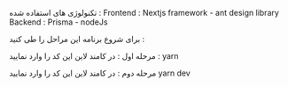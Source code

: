 تکنولوژی های استفاده شده : 
Frontend : Nextjs framework - ant design library
Backend : Prisma - nodeJs

برای شروع برنامه این مراحل را طی کنید : 

مرحله اول : 
در کامند لاین این کد را وارد نمایید :  yarn

مرحله دوم : 
در کامند لاین این کد را وارد نمایید yarn dev

